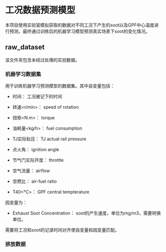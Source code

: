 # 工况数据预测模型

本项目使用实验室模拟获取的数据对不同工况下产生的soot以及GPF中心温度进行预测。最终通过训练后的机器学习模型预测真实场景下soot的变化情况。

## raw_dataset

该文件夹包含未经过处理的实验数据。

### 机器学习数据集

用于训练机器学习预测模型的数据集。其中自变量包括：

- 时间： 工况被记下的时间

- 转速<r/min>： speed of rotation

- 扭矩<N.m>： torque

- 油耗量<kg/h>： fuel consumption

- TJ实际轨压： TJ actual rail pressure

- 点火角： ignition angle

- 节气门实际开度： throttle 

- 空气流量： airflow

- 空燃比： air-fuel ratio

- T40<℃>： GPF central tempterature

因变量为：

- Exhaust Soot Concentration： soot的产生速度，单位为mg/m3，需要转换单位。

需要将工况和soot的记录时间对齐使自变量和因变量匹配。

### 排放数据

